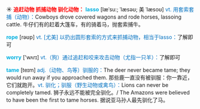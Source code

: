☀ <font color="red">**追赶动物 抓捕动物 驯化动物：**</font>
<font color="sky blue">**lasso**</font> [læˈsu:; ˈlæsəʊ; 美 ˈlæsoʊ]
<font color="#0070c0">vt. 用套索套捕（动物）：</font>Cowboys drove covered wagons and rode horses, lassoing cattle. 牛仔们有的赶着大篷车，有的骑着马，抛套索捕牛。

<font color="sky blue">**rope**</font> [rəʊp] 
<font color="#0070c0">vt. [尤美] 以扔出圆形套索的方式来抓捕动物，相当于lasso：</font>了解即可

<font color="sky blue">**worry**</font> ['wʌrɪ] 
<font color="#0070c0">vt.（狗）通过追赶和咬来攻击动物（尤指一只羊）：</font>了解即可
                     
<font color="sky blue">**tame**</font> [teɪm] 
<font color="#0070c0">adj.（动物、鸟等）驯服的：</font>The deer never became tame; they would run away if you approached them. 那些鹿一直没有被驯服：你一靠近，它们就跑开。<font color="#0070c0">vt. 驯化；驯服（野生动物或禽鸟）：</font>Lions can never be completely tamed. 狮子永远不能被完全驯化。/ The Amazons were believed to have been the first to tame horses. 据说亚马孙人最先驯化了马。
